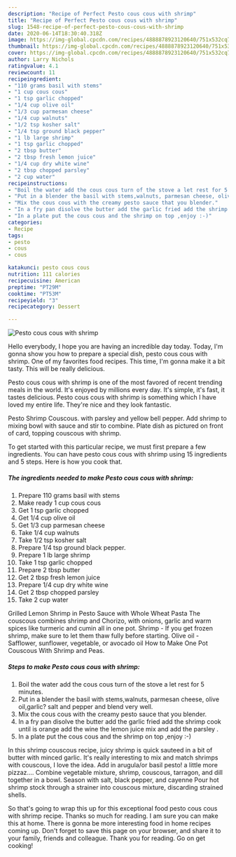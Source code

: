 ```yaml
---
description: "Recipe of Perfect Pesto cous cous with shrimp"
title: "Recipe of Perfect Pesto cous cous with shrimp"
slug: 1548-recipe-of-perfect-pesto-cous-cous-with-shrimp
date: 2020-06-14T18:30:40.318Z
image: https://img-global.cpcdn.com/recipes/4888878923120640/751x532cq70/pesto-cous-cous-with-shrimp-recipe-main-photo.jpg
thumbnail: https://img-global.cpcdn.com/recipes/4888878923120640/751x532cq70/pesto-cous-cous-with-shrimp-recipe-main-photo.jpg
cover: https://img-global.cpcdn.com/recipes/4888878923120640/751x532cq70/pesto-cous-cous-with-shrimp-recipe-main-photo.jpg
author: Larry Nichols
ratingvalue: 4.1
reviewcount: 11
recipeingredient:
- "110 grams basil with stems"
- "1 cup cous cous"
- "1 tsp garlic chopped"
- "1/4 cup olive oil"
- "1/3 cup parmesan cheese"
- "1/4 cup walnuts"
- "1/2 tsp kosher salt"
- "1/4 tsp ground black pepper"
- "1 lb large shrimp"
- "1 tsp garlic chopped"
- "2 tbsp butter"
- "2 tbsp fresh lemon juice"
- "1/4 cup dry white wine"
- "2 tbsp chopped parsley"
- "2 cup water"
recipeinstructions:
- "Boil the water add the cous cous turn of the stove a let rest for 5 minutes."
- "Put in a blender the basil with stems,walnuts, parmesan cheese, olive oil,garlic? salt and pepper and blend very well."
- "Mix the cous cous with the creamy pesto sauce that you blender."
- "In a fry pan disolve the butter add the garlic fried add the shrimp cook until is orange add the wine the lemon juice mix and add the parsley ."
- "In a plate put the cous cous and the shrimp on top ,enjoy :-)"
categories:
- Recipe
tags:
- pesto
- cous
- cous

katakunci: pesto cous cous 
nutrition: 111 calories
recipecuisine: American
preptime: "PT29M"
cooktime: "PT53M"
recipeyield: "3"
recipecategory: Dessert

---
```



![Pesto cous cous with shrimp](https://img-global.cpcdn.com/recipes/4888878923120640/751x532cq70/pesto-cous-cous-with-shrimp-recipe-main-photo.jpg)

Hello everybody, I hope you are having an incredible day today. Today, I'm gonna show you how to prepare a special dish, pesto cous cous with shrimp. One of my favorites food recipes. This time, I'm gonna make it a bit tasty. This will be really delicious.

Pesto cous cous with shrimp is one of the most favored of recent trending meals in the world. It's enjoyed by millions every day. It's simple, it's fast, it tastes delicious. Pesto cous cous with shrimp is something which I have loved my entire life. They're nice and they look fantastic.

Pesto Shrimp Couscous. with parsley and yellow bell pepper. Add shrimp to mixing bowl with sauce and stir to combine. Plate dish as pictured on front of card, topping couscous with shrimp.


To get started with this particular recipe, we must first prepare a few ingredients. You can have pesto cous cous with shrimp using 15 ingredients and 5 steps. Here is how you cook that.

<!--inarticleads1-->

##### The ingredients needed to make Pesto cous cous with shrimp:

1. Prepare 110 grams basil with stems
1. Make ready 1 cup cous cous
1. Get 1 tsp garlic chopped
1. Get 1/4 cup olive oil
1. Get 1/3 cup parmesan cheese
1. Take 1/4 cup walnuts
1. Take 1/2 tsp kosher salt
1. Prepare 1/4 tsp ground black pepper.
1. Prepare 1 lb large shrimp
1. Take 1 tsp garlic chopped
1. Prepare 2 tbsp butter
1. Get 2 tbsp fresh lemon juice
1. Prepare 1/4 cup dry white wine
1. Get 2 tbsp chopped parsley
1. Take 2 cup water


Grilled Lemon Shrimp in Pesto Sauce with Whole Wheat Pasta The couscous combines shrimp and Chorizo, with onions, garlic and warm spices like turmeric and cumin all in one pot. Shrimp - If you get frozen shrimp, make sure to let them thaw fully before starting. Olive oil - Safflower, sunflower, vegetable, or avocado oil How to Make One Pot Couscous With Shrimp and Peas. 

<!--inarticleads2-->

##### Steps to make Pesto cous cous with shrimp:

1. Boil the water add the cous cous turn of the stove a let rest for 5 minutes.
1. Put in a blender the basil with stems,walnuts, parmesan cheese, olive oil,garlic? salt and pepper and blend very well.
1. Mix the cous cous with the creamy pesto sauce that you blender.
1. In a fry pan disolve the butter add the garlic fried add the shrimp cook until is orange add the wine the lemon juice mix and add the parsley .
1. In a plate put the cous cous and the shrimp on top ,enjoy :-)


In this shrimp couscous recipe, juicy shrimp is quick sauteed in a bit of butter with minced garlic. It&#39;s really interesting to mix and match shrimps with couscous, I love the idea. Add in arugula/or basil pesto! a little more pizzaz…. Combine vegetable mixture, shrimp, couscous, tarragon, and dill together in a bowl. Season with salt, black pepper, and cayenne Pour hot shrimp stock through a strainer into couscous mixture, discarding strained shells. 

So that's going to wrap this up for this exceptional food pesto cous cous with shrimp recipe. Thanks so much for reading. I am sure you can make this at home. There is gonna be more interesting food in home recipes coming up. Don't forget to save this page on your browser, and share it to your family, friends and colleague. Thank you for reading. Go on get cooking!
